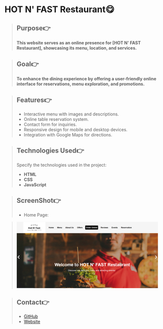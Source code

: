 # HOT N' FAST Restaurant😋

> ## Purpose👉
> #### This website serves as an online presence for [**HOT N' FAST Restaurant**], showcasing its menu, location, and services.

> ## Goal👉
> #### To enhance the dining experience by offering a user-friendly online interface for reservations, menu exploration, and promotions.

> ##  Features👉
> * Interactive menu with images and descriptions.
> * Online table reservation system.
> * Contact form for inquiries.
> * Responsive design for mobile and desktop devices.
> * Integration with Google Maps for directions.

> ## Technologies Used👉
> Specify the technologies used in the project:
> * **HTML**
> * **CSS**
> * **JavaScript**

>  ## ScreenShot👉
> * Home Page:

>![Home Page](./img/Screenshot-home%20page.png)

>  ## Contact👉
> * [GitHub](https://github.com/arbajjamadar46/icp9.0-javascript-group-project-3)
> * [Website](https://hot-n-fast.netlify.app/)